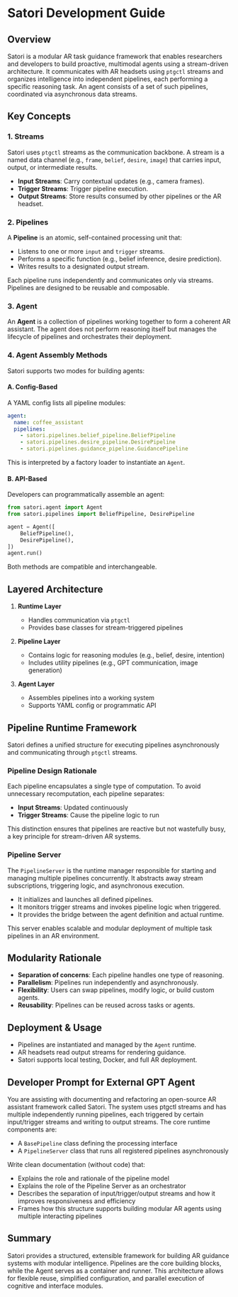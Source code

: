 # Satori Development Guide

## Overview

Satori is a modular AR task guidance framework that enables researchers and developers to build proactive, multimodal agents using a stream-driven architecture. It communicates with AR headsets using `ptgctl` streams and organizes intelligence into independent pipelines, each performing a specific reasoning task. An agent consists of a set of such pipelines, coordinated via asynchronous data streams.

## Key Concepts

### 1. Streams

Satori uses `ptgctl` streams as the communication backbone. A stream is a named data channel (e.g., `frame`, `belief`, `desire`, `image`) that carries input, output, or intermediate results.

- **Input Streams**: Carry contextual updates (e.g., camera frames).
- **Trigger Streams**: Trigger pipeline execution.
- **Output Streams**: Store results consumed by other pipelines or the AR headset.

### 2. Pipelines

A **Pipeline** is an atomic, self-contained processing unit that:

- Listens to one or more `input` and `trigger` streams.
- Performs a specific function (e.g., belief inference, desire prediction).
- Writes results to a designated output stream.

Each pipeline runs independently and communicates only via streams. Pipelines are designed to be reusable and composable.

### 3. Agent

An **Agent** is a collection of pipelines working together to form a coherent AR assistant. The agent does not perform reasoning itself but manages the lifecycle of pipelines and orchestrates their deployment.

### 4. Agent Assembly Methods

Satori supports two modes for building agents:

#### A. Config-Based

A YAML config lists all pipeline modules:

```yaml
agent:
  name: coffee_assistant
  pipelines:
    - satori.pipelines.belief_pipeline.BeliefPipeline
    - satori.pipelines.desire_pipeline.DesirePipeline
    - satori.pipelines.guidance_pipeline.GuidancePipeline
```

This is interpreted by a factory loader to instantiate an `Agent`.

#### B. API-Based

Developers can programmatically assemble an agent:

```python
from satori.agent import Agent
from satori.pipelines import BeliefPipeline, DesirePipeline

agent = Agent([
    BeliefPipeline(),
    DesirePipeline(),
])
agent.run()
```

Both methods are compatible and interchangeable.

## Layered Architecture

1. **Runtime Layer**

   - Handles communication via `ptgctl`
   - Provides base classes for stream-triggered pipelines

2. **Pipeline Layer**

   - Contains logic for reasoning modules (e.g., belief, desire, intention)
   - Includes utility pipelines (e.g., GPT communication, image generation)

3. **Agent Layer**

   - Assembles pipelines into a working system
   - Supports YAML config or programmatic API

## Pipeline Runtime Framework

Satori defines a unified structure for executing pipelines asynchronously and communicating through `ptgctl` streams.

### Pipeline Design Rationale

Each pipeline encapsulates a single type of computation. To avoid unnecessary recomputation, each pipeline separates:

- **Input Streams**: Updated continuously
- **Trigger Streams**: Cause the pipeline logic to run

This distinction ensures that pipelines are reactive but not wastefully busy, a key principle for stream-driven AR systems.

### Pipeline Server

The `PipelineServer` is the runtime manager responsible for starting and managing multiple pipelines concurrently. It abstracts away stream subscriptions, triggering logic, and asynchronous execution.

- It initializes and launches all defined pipelines.
- It monitors trigger streams and invokes pipeline logic when triggered.
- It provides the bridge between the agent definition and actual runtime.

This server enables scalable and modular deployment of multiple task pipelines in an AR environment.

## Modularity Rationale

- **Separation of concerns**: Each pipeline handles one type of reasoning.
- **Parallelism**: Pipelines run independently and asynchronously.
- **Flexibility**: Users can swap pipelines, modify logic, or build custom agents.
- **Reusability**: Pipelines can be reused across tasks or agents.

## Deployment & Usage

- Pipelines are instantiated and managed by the `Agent` runtime.
- AR headsets read output streams for rendering guidance.
- Satori supports local testing, Docker, and full AR deployment.

## Developer Prompt for External GPT Agent

You are assisting with documenting and refactoring an open-source AR assistant framework called Satori. The system uses ptgctl streams and has multiple independently running pipelines, each triggered by certain input/trigger streams and writing to output streams. The core runtime components are:

- A `BasePipeline` class defining the processing interface
- A `PipelineServer` class that runs all registered pipelines asynchronously

Write clean documentation (without code) that:

- Explains the role and rationale of the pipeline model
- Explains the role of the Pipeline Server as an orchestrator
- Describes the separation of input/trigger/output streams and how it improves responsiveness and efficiency
- Frames how this structure supports building modular AR agents using multiple interacting pipelines

## Summary

Satori provides a structured, extensible framework for building AR guidance systems with modular intelligence. Pipelines are the core building blocks, while the Agent serves as a container and runner. This architecture allows for flexible reuse, simplified configuration, and parallel execution of cognitive and interface modules.

